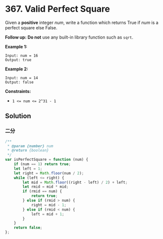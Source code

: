 # 367. Valid Perfect Square

Given a **positive** integer _num_, write a function which returns True if _num_ is a perfect square else False.

**Follow up:** **Do not** use any built-in library function such as `sqrt`.

**Example 1:**

```
Input: num = 16
Output: true
```

**Example 2:**

```
Input: num = 14
Output: false
```

**Constraints:**

-   `1 <= num <= 2^31 - 1`

## Solution

### 二分

```javascript
/**
 * @param {number} num
 * @return {boolean}
 */
var isPerfectSquare = function (num) {
    if (num == 1) return true;
    let left = 1;
    let right = Math.floor(num / 2);
    while (left <= right) {
        let mid = Math.floor((right - left) / 2) + left;
        let rmid = mid * mid;
        if (rmid == num) {
            return true;
        } else if (rmid > num) {
            right = mid - 1;
        } else if (rmid < num) {
            left = mid + 1;
        }
    }
    return false;
};
```
